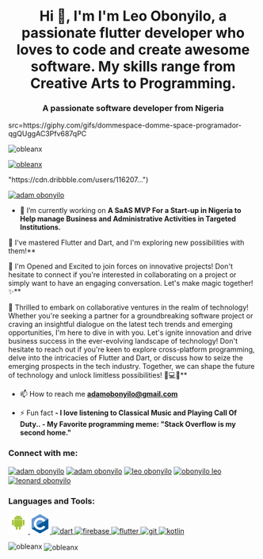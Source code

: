 <h1 align="center">Hi 👋, I'm I'm Leo Obonyilo, a passionate flutter developer who loves to code and create awesome software. My skills range from Creative Arts to Programming.</h1>
<h3 align="center">A passionate software developer from Nigeria</h3>
src=https://giphy.com/gifs/dommespace-domme-space-programador-qgQUggAC3Pfv687qPC

<p align="left"> <img src="https://komarev.com/ghpvc/?username=obleanx&label=Profile%20views&color=0e75b6&style=flat" alt="obleanx" /> </p>

<p align="left"> <a href="https://github.com/ryo-ma/github-profile-trophy"><img src=https://giphy.com/gifs/dommespace-domme-space-programador-qgQUggAC3Pfv687qPC"https://github-profile-trophy.vercel.app/?username=obleanx" alt="obleanx" /></a> </p>
"https://cdn.dribbble.com/users/116207...")


<p align="left"> <a href="https://twitter.com/adam obonyilo" target="blank"><img src="https://img.shields.io/twitter/follow/adam obonyilo?logo=twitter&style=for-the-badge" alt="adam obonyilo" /></a> </p>

- 🔭 I’m currently working on **A SaAS MVP For a Start-up in Nigeria to Help manage Business and Administrative Activities in Targeted Institutions.**

🚀 I've mastered Flutter and Dart, and I'm exploring new possibilities with them!**

🌟 I'm Opened and Excited to join forces on innovative projects! Don't hesitate to connect if you're interested in collaborating on a project or simply want to have an engaging conversation. Let's make magic together! ✨**

🌟 Thrilled to embark on collaborative ventures in the realm of technology! Whether you're seeking a partner for a groundbreaking software project or craving an insightful dialogue on the latest tech trends and emerging opportunities, I'm here to dive in with you. Let's ignite innovation and drive business success in the ever-evolving landscape of technology! Don't hesitate to reach out if you're keen to explore cross-platform programming, delve into the intricacies of Flutter and Dart, or discuss how to seize the emerging prospects in the tech industry. Together, we can shape the future of technology and unlock limitless possibilities! 💼💻✨**

- 📫 How to reach me **adamobonyilo@gmail.com**

- ⚡ Fun fact **- I love listening to Classical Music and Playing Call Of Duty.. - My Favorite programming meme: "Stack Overflow is my second home."**

<h3 align="left">Connect with me:</h3>
<p align="left">
<a href="https://twitter.com/adam obonyilo" target="blank"><img align="center" src="https://raw.githubusercontent.com/rahuldkjain/github-profile-readme-generator/master/src/images/icons/Social/twitter.svg" alt="adam obonyilo" height="30" width="40" /></a>
<a href="https://linkedin.com/in/adam obonyilo" target="blank"><img align="center" src="https://raw.githubusercontent.com/rahuldkjain/github-profile-readme-generator/master/src/images/icons/Social/linked-in-alt.svg" alt="adam obonyilo" height="30" width="40" /></a>
<a href="https://stackoverflow.com/users/leo obonyilo" target="blank"><img align="center" src="https://raw.githubusercontent.com/rahuldkjain/github-profile-readme-generator/master/src/images/icons/Social/stack-overflow.svg" alt="leo obonyilo" height="30" width="40" /></a>
<a href="https://kaggle.com/obonyilo leo" target="blank"><img align="center" src="https://raw.githubusercontent.com/rahuldkjain/github-profile-readme-generator/master/src/images/icons/Social/kaggle.svg" alt="obonyilo leo" height="30" width="40" /></a>
<a href="https://dribbble.com/leonard obonyilo" target="blank"><img align="center" src="https://raw.githubusercontent.com/rahuldkjain/github-profile-readme-generator/master/src/images/icons/Social/dribbble.svg" alt="leonard obonyilo" height="30" width="40" /></a>
</p>

<h3 align="left">Languages and Tools:</h3>
<p align="left"> <a href="https://developer.android.com" target="_blank" rel="noreferrer"> <img src="https://raw.githubusercontent.com/devicons/devicon/master/icons/android/android-original-wordmark.svg" alt="android" width="40" height="40"/> </a> <a href="https://www.cprogramming.com/" target="_blank" rel="noreferrer"> <img src="https://raw.githubusercontent.com/devicons/devicon/master/icons/c/c-original.svg" alt="c" width="40" height="40"/> </a> <a href="https://dart.dev" target="_blank" rel="noreferrer"> <img src="https://www.vectorlogo.zone/logos/dartlang/dartlang-icon.svg" alt="dart" width="40" height="40"/> </a> <a href="https://firebase.google.com/" target="_blank" rel="noreferrer"> <img src="https://www.vectorlogo.zone/logos/firebase/firebase-icon.svg" alt="firebase" width="40" height="40"/> </a> <a href="https://flutter.dev" target="_blank" rel="noreferrer"> <img src="https://www.vectorlogo.zone/logos/flutterio/flutterio-icon.svg" alt="flutter" width="40" height="40"/> </a> <a href="https://git-scm.com/" target="_blank" rel="noreferrer"> <img src="https://www.vectorlogo.zone/logos/git-scm/git-scm-icon.svg" alt="git" width="40" height="40"/> </a> <a href="https://kotlinlang.org" target="_blank" rel="noreferrer"> <img src="https://www.vectorlogo.zone/logos/kotlinlang/kotlinlang-icon.svg" alt="kotlin" width="40" height="40"/> </a> </p>

<p><img align="left" src="https://github-readme-stats.vercel.app/api/top-langs?username=obleanx&show_icons=true&locale=en&layout=compact" alt="obleanx" /></p>

<p>&nbsp;<img align="center" src="https://github-readme-stats.vercel.app/api?username=obleanx&show_icons=true&locale=en" alt="obleanx" /></p>
